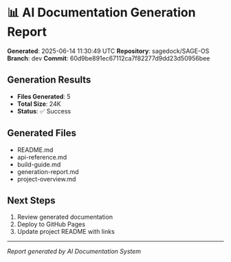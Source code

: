 # 📊 AI Documentation Generation Report

**Generated**: 2025-06-14 11:30:49 UTC
**Repository**: sagedock/SAGE-OS
**Branch**: dev
**Commit**: 60d9be891ec67112ca7f82277d9dd23d50956bee

## Generation Results

- **Files Generated**: 5
- **Total Size**: 24K
- **Status**: ✅ Success

## Generated Files

- README.md
- api-reference.md
- build-guide.md
- generation-report.md
- project-overview.md

## Next Steps

1. Review generated documentation
2. Deploy to GitHub Pages
3. Update project README with links

---

*Report generated by AI Documentation System*
